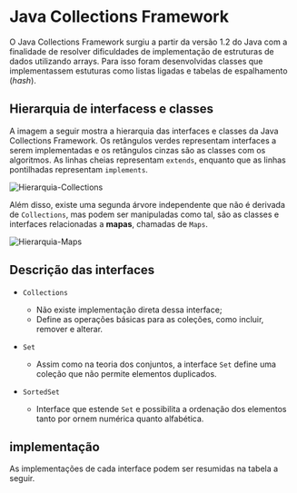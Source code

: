 
# Java Collections Framework

O Java Collections Framework surgiu a partir da versão 1.2 do Java com a finalidade de 
resolver dificuldades de implementação de estruturas de dados utilizando arrays. 
Para isso foram desenvolvidas classes que implementassem estuturas como listas ligadas 
e tabelas de espalhamento (*hash*).

## Hierarquia de interfacess e classes

A imagem a seguir mostra a hierarquia das interfaces e classes da Java Collections Framework.
Os retângulos verdes representam interfaces a serem implementadas e os retângulos
cinzas são as classes com os algoritmos. 
As linhas cheias representam `extends`, enquanto que as linhas pontilhadas representam
`implements`.

![Hierarquia-Collections](https://media.geeksforgeeks.org/wp-content/cdn-uploads/20200811210521/Collection-Framework-1.png)

Além disso, existe uma segunda árvore independente que não é derivada de `Collections`, 
mas podem ser manipuladas como tal, são as classes e interfaces relacionadas a **mapas**,
chamadas de `Maps`.

![Hierarquia-Maps](https://media.geeksforgeeks.org/wp-content/cdn-uploads/20200811210611/Collection-Framework-2.png)


## Descrição das interfaces

* `Collections`
    * Não existe implementação direta dessa interface;
    * Define as operações básicas para as coleções, como incluir, remover e alterar.

* `Set`
    * Assim como na teoria dos conjuntos, a interface `Set` define uma coleção que não permite elementos duplicados.

* `SortedSet`
    * Interface que estende `Set` e possibilita a ordenação dos elementos tanto por ornem numérica quanto alfabética.


## implementação

As implementações de cada interface podem ser resumidas na tabela a seguir.

